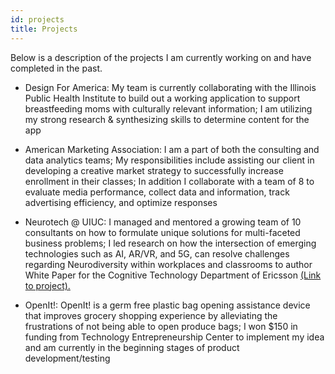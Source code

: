 ```yaml
---
id: projects
title: Projects
---
```


Below is a description of the projects I am currently working on and have completed in the past. 

* Design For America: My team is currently collaborating with the Illinois Public Health Institute to build out a working application to support breastfeeding moms with culturally relevant information; I am utilizing my strong research & synthesizing skills to determine content for
the app

* American Marketing Association: I am a part of both the consulting and data analytics teams; My responsibilities include assisting our client in developing a creative market strategy to successfully increase enrollment in their classes; In addition I collaborate with a team of 8 to evaluate media performance, collect data and information, track advertising efficiency, and optimize responses

* Neurotech @ UIUC: I managed and mentored a growing team of 10 consultants on how to formulate unique solutions for multi-faceted business problems; I led research on how the intersection of emerging technologies such as AI, AR/VR, and 5G, can resolve challenges regarding Neurodiversity within workplaces and classrooms to author White Paper for the Cognitive Technology Department of Ericsson <a href="https://kavlau2.github.io/tech-portfolio/docs/assets/ntuiucwp.pdf" target="_blank">(Link to project).</a>

* OpenIt!: OpenIt! is a germ free plastic bag opening assistance device that improves grocery shopping experience by alleviating the frustrations of not being able to open produce bags; I won $150 in funding from Technology Entrepreneurship Center to implement my idea and am currently in the beginning stages of product development/testing
